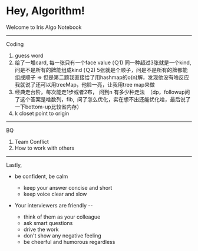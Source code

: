 # Hey, Algorithm! 
Welcome to Iris Algo Notebook


-----------------
Coding 
1. guess word
2. 给了一堆card, 每一张只有一个face value (Ｑ1) 同一种超过3张就是一个kind, 问是不是所有的牌能组成kind (Ｑ2) 5张就是个顺子，问是不是所有的牌都能组成顺子 => 但是第二题我直接给了用hashmap的o(n)解，发现他没有啥反应我就说了还可以用treeMap，他脸一亮，让我用tree map来做
3. 经典走台阶，每次能走1步或者2布， 问到n 有多少种走法　（dp，followup问了这个答案是啥数列，fib,  问了怎么优化，实在想不出还能优化啥，最后说了一下bottom-up比较省内存）
4. k closet point to origin

-----------------

BQ
1. Team Conflict
2. How to work with others

-----------------
Lastly,
* be confident, be calm
  * keep your answer concise and short
  * keep voice clear and slow

* Your interviewers are friendly --
  * think of them as your colleague
  * ask smart questions
  * drive the work
  * don't show any negative feeling 
  * be cheerful and humorous regardless


